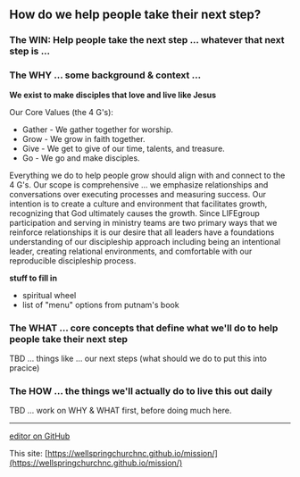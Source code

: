 ## How do we help people take their next step?

### The WIN:  Help people take the next step ... whatever that next step is ...

### The WHY ... some background & context ...
**We exist to make disciples that love and live like Jesus**

Our Core Values (the 4 G's):  
- Gather - We gather together for worship.
- Grow - We grow in faith together.
- Give - We get to give of our time, talents, and treasure.
- Go - We go and make disciples.

Everything we do to help people grow should align with and connect to the 4 G's.  Our scope is comprehensive ... we emphasize relationships and conversations over executing processes and measuring success.  Our intention is to create a culture and environment that facilitates growth, recognizing that God ultimately causes the growth.  Since LIFEgroup participation and serving in ministry teams are two primary ways that we reinforce relationships it is our desire that all leaders have a foundations understanding of our discipleship approach including being an intentional leader, creating relational environments, and comfortable with our reproducible discipleship process.

**stuff to fill in**
- spiritual wheel
- list of "menu" options from putnam's book


### The WHAT ... core concepts that define what we'll do to help people take their next step
TBD ... things like ... our next steps (what should we do to put this into pracice)



### The HOW ... the things we'll actually do to live this out daily
TBD ... work on WHY & WHAT first, before doing much here.

---

[editor on GitHub](https://github.com/WellspringChurchNC/mission/edit/master/README.md) 

This site:  [https://wellspringchurchnc.github.io/mission/](https://wellspringchurchnc.github.io/mission/)
